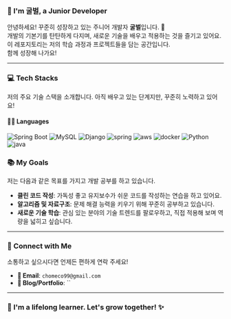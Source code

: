 ### 👋 I'm 굴벌, a Junior Developer

안녕하세요! 꾸준히 성장하고 있는 주니어 개발자 **굴벌**입니다. 🚀  
개발의 기본기를 탄탄하게 다지며, 새로운 기술을 배우고 적용하는 것을 즐기고 있어요.  
이 레포지토리는 저의 학습 과정과 프로젝트들을 담는 공간입니다.  
함께 성장해 나가요!

---

### 💻 Tech Stacks

저의 주요 기술 스택을 소개합니다. 아직 배우고 있는 단계지만, 꾸준히 노력하고 있어요!

#### 👨‍💻 Languages

![Spring Boot](https://img.shields.io/badge/springboot-6DB33F.svg?&style=for-the-badge&logo=springboot&logoColor=white) ![MySQL](https://img.shields.io/badge/mysql-4479A1.svg?&style=for-the-badge&logo=mysql&logoColor=white) ![Django](https://img.shields.io/badge/django-092E20.svg?&style=for-the-badge&logo=django&logoColor=white) ![spring](https://img.shields.io/badge/spring-6DB33F.svg?&style=for-the-badge&logo=spring&logoColor=white)   ![aws](https://img.shields.io/badge/Aws-000000.svg?&style=for-the-badge) ![docker](https://img.shields.io/badge/docker-2496ED.svg?&style=for-the-badge&logo=docker&logoColor=white) ![Python](https://img.shields.io/badge/python-3776AB.svg?&style=for-the-badge&logo=python&logoColor=white) ![java](https://img.shields.io/badge/Java-000000.svg?&style=for-the-badge) 

### 📚 My Goals

저는 다음과 같은 목표를 가지고 개발 공부를 하고 있습니다.
* **클린 코드 작성**: 가독성 좋고 유지보수가 쉬운 코드를 작성하는 연습을 하고 있어요.
* **알고리즘 및 자료구조**: 문제 해결 능력을 키우기 위해 꾸준히 공부하고 있습니다.
* **새로운 기술 학습**: 관심 있는 분야의 기술 트렌드를 팔로우하고, 직접 적용해 보며 역량을 넓히고 싶습니다.

---

### 🤝 Connect with Me

소통하고 싶으시다면 언제든 편하게 연락 주세요!

* **📧 Email**: `chomeco99@gmail.com`
* **🔗 Blog/Portfolio**: ``

---

### 🌱 I'm a lifelong learner. Let's grow together! ✨

